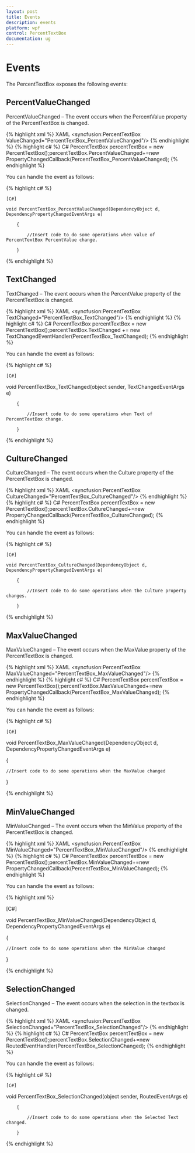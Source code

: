 ```yaml
---
layout: post
title: Events
description: events
platform: wpf
control: PercentTextBox 
documentation: ug
---
```


# Events

The PercentTextBox exposes the following events:

## PercentValueChanged

PercentValueChanged – The event occurs when the PercentValue property of the PercentTextBox is changed.

{% highlight xml %}
XAML
<syncfusion:PercentTextBox ValueChanged="PercentTextBox_PercentValueChanged"/>
{% endhighlight %}
{% highlight c# %}
C# PercentTextBox percentTextBox = new PercentTextBox();percentTextBox.PercentValueChanged+=new PropertyChangedCallback(PercentTextBox_PercentValueChanged);
 {% endhighlight %}


You can handle the event as follows:

 {% highlight c# %}
 
    [C#]

    void PercentTextBox_PercentValueChanged(DependencyObject d, DependencyPropertyChangedEventArgs e)

        {

            //Insert code to do some operations when value of PercentTextBox PercentValue change.

        }

 {% endhighlight %}





## TextChanged

TextChanged – The event occurs when the PercentValue property of the PercentTextBox is changed.

{% highlight xml %}
 XAML
<syncfusion:PercentTextBox TextChanged="PercentTextBox_TextChanged"/>
 {% endhighlight %}
{% highlight c# %}
C# 
PercentTextBox percentTextBox = new PercentTextBox();percentTextBox.TextChanged += new TextChangedEventHandler(PercentTextBox_TextChanged);
 {% endhighlight %}


You can handle the event as follows:

 {% highlight c# %}
 
    [C#]
  void PercentTextBox_TextChanged(object sender, TextChangedEventArgs e)

        {

            //Insert code to do some operations when Text of PercentTextBox change.

        }

 {% endhighlight %}



      

## CultureChanged

CultureChanged – The event occurs when the Culture property of the PercentTextBox is changed.

{% highlight xml %}
XAML
<syncfusion:PercentTextBox CultureChanged="PercentTextBox_CultureChanged"/>
{% endhighlight %}
{% highlight c# %}
C# 
PercentTextBox percentTextBox = new PercentTextBox();percentTextBox.CultureChanged+=new PropertyChangedCallback(PercentTextBox_CultureChanged);</td></tr>
{% endhighlight %}


You can handle the event as follows:

 {% highlight c# %}
 
    [C#]

    void PercentTextBox_CultureChanged(DependencyObject d, DependencyPropertyChangedEventArgs e)

        {

            //Insert code to do some operations when the Culture property changes.

        }

 {% endhighlight %}





## MaxValueChanged

MaxValueChanged – The event occurs when the MaxValue property of the PercentTextBox is changed.

{% highlight xml %}
XAML
<syncfusion:PercentTextBox MaxValueChanged="PercentTextBox_MaxValueChanged"/>
{% endhighlight %}
{% highlight c# %}
C# 
PercentTextBox percentTextBox = new PercentTextBox();percentTextBox.MaxValueChanged+=new  PropertyChangedCallback(PercentTextBox_MaxValueChanged);
{% endhighlight %}


You can handle the event as follows:

 {% highlight c# %}
 
    [C#]

void PercentTextBox_MaxValueChanged(DependencyObject d, DependencyPropertyChangedEventArgs e)

{

	//Insert code to do some operations when the MaxValue changed

}

 {% endhighlight %}





## MinValueChanged

MinValueChanged – The event occurs when the MinValue property of the PercentTextBox is changed.

{% highlight xml %}
XAML
<syncfusion:PercentTextBox MinValueChanged="PercentTextBox_MinValueChanged"/>
{% endhighlight %}
{% highlight c# %}
C# PercentTextBox percentTextBox = new PercentTextBox();percentTextBox.MinValueChanged+=new PropertyChangedCallback(PercentTextBox_MinValueChanged);</td></tr>
{% endhighlight %}


You can handle the event as follows:

{% highlight xml %}
 
[C#]

void PercentTextBox_MinValueChanged(DependencyObject d, DependencyPropertyChangedEventArgs e)

{

	//Insert code to do some operations when the MinValue changed

}

 {% endhighlight %}


## SelectionChanged

SelectionChanged – The event occurs when the selection in the textbox is changed.

{% highlight xml %}
XAML
<syncfusion:PercentTextBox SelectionChanged="PercentTextBox_SelectionChanged"/>
{% endhighlight %}
{% highlight c# %}
C# 
PercentTextBox percentTextBox = new PercentTextBox();percentTextBox.SelectionChanged+=new RoutedEventHandler(PercentTextBox_SelectionChanged);
{% endhighlight %}


You can handle the event as follows:

 {% highlight c# %}
 
    [C#]

   void PercentTextBox_SelectionChanged(object sender, RoutedEventArgs e)

        {

            //Insert code to do some operations when the Selected Text changed.

        }

 {% endhighlight %}







